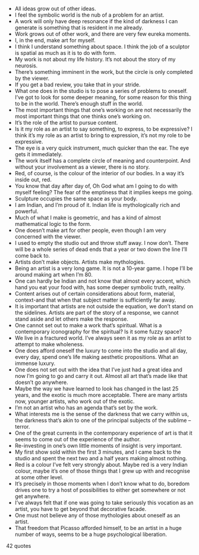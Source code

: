  - All ideas grow out of other ideas.
 - I feel the symbolic world is the nub of a problem for an artist.
 - A work will only have deep resonance if the kind of darkness I can generate is something that is resident in me already.
 - Work grows out of other work, and there are very few eureka moments.
 - I, in the end, make art for myself.
 - I think I understand something about space. I think the job of a sculptor is spatial as much as it is to do with form.
 - My work is not about my life history. It’s not about the story of my neurosis.
 - There’s something imminent in the work, but the circle is only completed by the viewer.
 - If you get a bad review, you take that in your stride.
 - What one does in the studio is to pose a series of problems to oneself. I’ve got to look for some deeper meaning, for some reason for this thing to be in the world. There’s enough stuff in the world.
 - The most important things that one’s working on are not necessarily the most important things that one thinks one’s working on.
 - It’s the role of the artist to pursue content.
 - Is it my role as an artist to say something, to express, to be expressive? I think it’s my role as an artist to bring to expression, it’s not my role to be expressive.
 - The eye is a very quick instrument, much quicker than the ear. The eye gets it immediately.
 - The work itself has a complete circle of meaning and counterpoint. And without your involvement as a viewer, there is no story.
 - Red, of course, is the colour of the interior of our bodies. In a way it’s inside out, red.
 - You know that day after day of, Oh God what am I going to do with myself feeling? The fear of the emptiness that it implies keeps me going.
 - Sculpture occupies the same space as your body.
 - I am Indian, and I’m proud of it. Indian life is mythologically rich and powerful.
 - Much of what I make is geometric, and has a kind of almost mathematical logic to the form.
 - One doesn’t make art for other people, even though I am very concerned with the viewer.
 - I used to empty the studio out and throw stuff away. I now don’t. There will be a whole series of dead ends that a year or two down the line I’ll come back to.
 - Artists don’t make objects. Artists make mythologies.
 - Being an artist is a very long game. It is not a 10-year game. I hope I’ll be around making art when I’m 80.
 - One can hardly be Indian and not know that almost every accent, which hand you eat your food with, has some deeper symbolic truth, reality.
 - Content arises out of certain considerations about form, material, context-and that when that subject matter is sufficiently far away.
 - It is important that artists are not outside the equation, we don’t stand on the sidelines. Artists are part of the story of a response, we cannot stand aside and let others make the response.
 - One cannot set out to make a work that’s spiritual. What is a contemporary iconography for the spiritual? Is it some fuzzy space?
 - We live in a fractured world. I’ve always seen it as my role as an artist to attempt to make wholeness.
 - One does afford oneself the luxury to come into the studio and all day, every day, spend one’s life making aesthetic propositions. What an immense luxury.
 - One does not set out with the idea that I’ve just had a great idea and now I’m going to go and carry it out. Almost all art that’s made like that doesn’t go anywhere.
 - Maybe the way we have learned to look has changed in the last 25 years, and the exotic is much more acceptable. There are many artists now, younger artists, who work out of the exotic.
 - I’m not an artist who has an agenda that’s set by the work.
 - What interests me is the sense of the darkness that we carry within us, the darkness that’s akin to one of the principal subjects of the sublime – terror.
 - One of the great currents in the contemporary experience of art is that it seems to come out of the experience of the author.
 - Re-investing in one’s own little moments of insight is very important.
 - My first show sold within the first 3 minutes, and I came back to the studio and spent the next two and a half years making almost nothing.
 - Red is a colour I’ve felt very strongly about. Maybe red is a very Indian colour, maybe it’s one of those things that I grew up with and recognise at some other level.
 - It’s precisely in those moments when I don’t know what to do, boredom drives one to try a host of possibilities to either get somewhere or not get anywhere.
 - I’ve always felt that if one was going to take seriously this vocation as an artist, you have to get beyond that decorative facade.
 - One must not believe any of those mythologies about oneself as an artist.
 - That freedom that Picasso afforded himself, to be an artist in a huge number of ways, seems to be a huge psychological liberation.

42 quotes